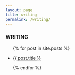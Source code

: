 ```yaml
---
layout: page
title: writing
permalink: /writing/
---
```

### WRITING

<ul>
  {% for post in site.posts %}
    <li>
      <p><a href="{{ post.url }}">{{ post.title }}</a></p>
    </li>
  {% endfor %}
</ul>
